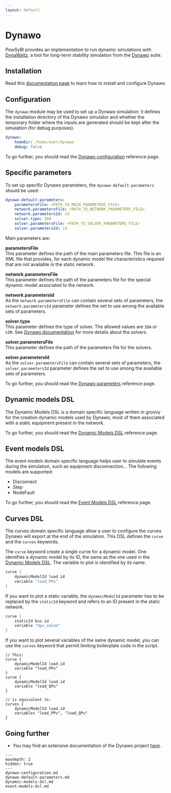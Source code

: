 ```yaml
---
layout: default
---
```


# Dynawo

PowSyBl provides an implementation to run dynamic simulations with [DynaWaltz](https://dynawo.github.io/about/dynawaltz), a tool for long-term stability simulation from the [Dynawo](https://dynawo.github.io) suite.

## Installation

Read this [documentation page](https://dynawo.github.io/install/) to learn how to install and configure Dynawo.

## Configuration

The `dynawo` module may be used to set up a Dynawo simulation: it defines the installation directory of the Dynawo simulator and whether the temporary folder where the inputs are generated should be kept after the simulation (for debug purposes).
```yml
dynawo:
    homeDir: /home/user/dynawo
    debug: false
```

To go further, you should read the [Dynawo configuration](dynawo-configuration.md) reference page.


## Specific parameters
To set up specific Dynawo parameters, the `dynawo-default-parameters` should be used:
```yml
dynawo-default-parameters:
    parametersFile: <PATH_TO_MAIN_PARAMETERS_FILE>  
    network.parametersFile: <PATH_TO_NETWORK_PARAMETERS_FILE>
    network.parametersId: id
    solver.type: IDA
    solver.parametersFile: <PATH_TO_SOLVER_PARAMETERS_FILE>
    solver.parametersId: id
```
Main parameters are:

**parametersFile**  
This parameter defines the path of the main parameters file. This file is an XML file that provides, for each dynamic model the characteristics required that are not available in the static network.

**network.parametersFile**  
This parameter defines the path of the parameters file for the special dynamic model associated to the network.

**network.parametersId**  
As the `network.parametersFile` can contain several sets of parameters, the `network.parametersId` parameter defines the set to use among the available sets of parameters.

**solver.type**  
This parameter defines the type of solver. The allowed values are `IDA` or `SIM`. See [Dynawo documentation](https://github.com/dynawo/dynawo/releases/latest/download/DynawoDocumentation.pdf) for more details about the solvers.

**solver.parametersFile**  
This parameter defines the path of the parameters file for the solvers.

**solver.parametersId**  
As the `solver.parametersFile` can contain several sets of parameters, the `solver.parametersId` parameter defines the set to use among the available sets of parameters.

To go further, you should read the [Dynawo parameters](dynawo-default-parameters.md) reference page.

## Dynamic models DSL
The Dynamic Models DSL is a domain specific language written in groovy for the creation dynamic models used by Dynawo, most of them associated with a static equipment present in the network.

To go further, you should read the [Dynamic Models DSL](dynamic-models-dsl.md) reference page.

## Event models DSL
The event models domain specific language helps user to simulate events during the simulation, such as equipment disconnection... The following models are supported:
- Disconnect
- Step
- NodeFault

To go further, you should read the [Event Models DSL](event-models-dsl.md) reference page.

## Curves DSL
The curves domain specific language allow a user to configure the curves Dynawo will export at the end of the simulation. This DSL defines the `curve` and the `curves` keywords.

The `curve` keyword create a single curve for a dynamic model. One identifies a dynamic model by its ID, the same as the one used in the [Dynamic Models DSL](#dynamic-models-dsl). The variable to plot is identified by its name.
```groovy
curve {
    dynamicModelId load.id
    variable "load_PPu"
}
```

If you want to plot a static variable, the `dynamicModelId` parameter has to be replaced by the `staticId` keyword and refers to an ID present in the static network.
```groovy
curve {
    staticId bus.id
    variable "Upu_value"
}
```

If you want to plot several variables of the same dynamic model, you can use the `curves` keyword that permit limiting boilerplate code in the script.
```
// This:
curve {
    dynamicModelId load.id
    variable "load_PPu"
}
curve {
    dynamicModelId load.id
    variable "load_QPu"
}

// is equivalent to:
curves {
    dynamicModelId load.id
    variables "load_PPu", "load_QPu"
}
```

## Going further

- You may find an extensive documentation of the Dynawo project [here](https://github.com/dynawo/dynawo/releases/latest/download/DynawoDocumentation.pdf).

```{toctree}
---
maxdepth: 2
hidden: true
---
dynawo-configuration.md
dynawo-default-parameters.md
dynamic-models-dsl.md
event-models-dsl.md
```
